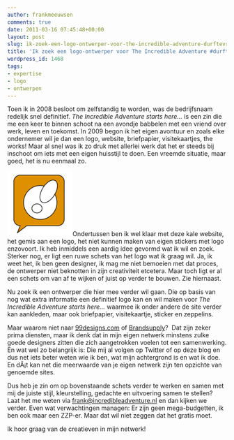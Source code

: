 ```yaml
---
author: frankmeeuwsen
comments: true
date: 2011-03-16 07:45:48+00:00
layout: post
slug: ik-zoek-een-logo-ontwerper-voor-the-incredible-adventure-durftevragen
title: 'Ik zoek een logo-ontwerper voor The Incredible Adventure #durftevragen'
wordpress_id: 1468
tags:
- expertise
- logo
- ontwerpen
---
```


Toen ik in 2008 besloot om zelfstandig te worden, was de bedrijfsnaam redelijk snel definitief. _The Incredible Adventure starts here..._ is een zin die me een keer te binnen schoot na een avondje babbelen met een vriend over werk, leven en toekomst. In 2009 begon ik het eigen avontuur en zoals elke ondernemer wil je dan een logo, website, briefpapier, visitekaartjes, the works! Maar al snel was ik zo druk met allerlei werk dat het er steeds bij inschoot om iets met een eigen huisstijl te doen. Een vreemde situatie, maar goed, het is nu eenmaal zo.

![](../images/uploadimages/logoias-150x150.png)Ondertussen ben ik wel klaar met deze kale website, het gemis aan een logo, het niet kunnen maken van eigen stickers met logo enzovoort. Ik heb inmiddels een aardig idee gevormd wat ik wil en zoek. Sterker nog, er ligt een ruwe schets van het logo wat ik graag wil. Ja, ik weet het, ik ben geen designer, ik mag me niet bemoeien met dat proces, de ontwerper niet beknotten in zijn creativiteit etcetera. Maar toch ligt er al een schets om van af te wijken of juist op verder te bouwen. Zie hiernaast.

Nu zoek ik een ontwerper die hier mee verder wil gaan. Die op basis van nog wat extra informatie een definitief logo kan en wil maken voor _The Incredible Adventure starts here..._ waarmee ik onder andere de site verder kan aankleden, maar ook briefpapier, visitekaartje, sticker en zeppelins.

Maar waarom niet naar [99designs.com](http://99designs.com) of [Brandsupply](http://brandsupply.nl/)?  Dat zijn zeker prima diensten, maar ik denk dat in mijn eigen netwerk minstens zulke goede designers zitten die zich aangetrokken voelen tot een samenwerking. En wat wel zo belangrijk is: Die mij al volgen op Twitter of op deze blog en dus net iets beter weten wie ik ben, wat mijn achtergrond is en wat ik doe. En dÃ¡t kan net die meerwaarde van je eigen netwerk zijn ten opzichte van genoemde sites.

Dus heb je zin om op bovenstaande schets verder te werken en samen met mij de juiste stijl, kleurstelling, gedachte en uitvoering samen te stellen? Laat het me weten via frank@incredibleadventure.nl en dan kijken we verder. Even wat verwachtingen managen: Er zijn geen mega-budgetten, ik ben ook maar een ZZP-er. Maar dat wil niet zeggen dat het gratis moet.

Ik hoor graag van de creatieven in mijn netwerk!


